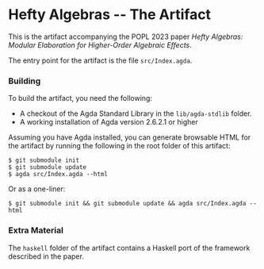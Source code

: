 Hefty Algebras -- The Artifact
==============================

This is the artifact accompanying the POPL 2023 paper _Hefty Algebras: Modular Elaboration for Higher-Order Algebraic Effects_.

The entry point for the artifact is the file `src/Index.agda`.


### Building

To build the artifact, you need the following:

- A checkout of the Agda Standard Library in the `lib/agda-stdlib` folder.
- A working installation of Agda version 2.6.2.1 or higher

Assuming you have Agda installed, you can generate browsable HTML for the artifact by running the following in the root folder of this artifact:

```
$ git submodule init
$ git submodule update
$ agda src/Index.agda --html
```

Or as a one-liner:

```
$ git submodule init && git submodule update && agda src/Index.agda --html
```

### Extra Material

The `haskell` folder of the artifact contains a Haskell port of the framework described in the paper.
